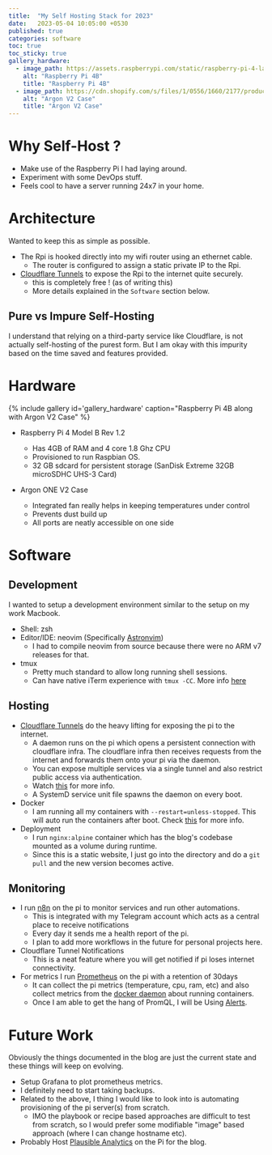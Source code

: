 ```yaml
---
title:  "My Self Hosting Stack for 2023"
date:   2023-05-04 10:05:00 +0530
published: true
categories: software
toc: true
toc_sticky: true
gallery_hardware:
  - image_path: https://assets.raspberrypi.com/static/raspberry-pi-4-labelled-f5e5dcdf6a34223235f83261fa42d1e8.png
    alt: "Raspberry Pi 4B"
    title: "Raspberry Pi 4B"
  - image_path: https://cdn.shopify.com/s/files/1/0556/1660/2177/products/AR1-V2_04_350x.jpg
    alt: "Argon V2 Case"
    title: "Argon V2 Case"
---
```


# Why Self-Host ?
* Make use of the Raspberry Pi I had laying around.
* Experiment with some DevOps stuff.
* Feels cool to have a server running 24x7 in your home.

# Architecture
Wanted to keep this as simple as possible.
* The Rpi is hooked directly into my wifi router using an ethernet cable. 
  * The router is configured to assign a static private IP to the Rpi.
* [Cloudflare Tunnels](https://developers.cloudflare.com/cloudflare-one/connections/connect-apps/#how-it-works) to expose the Rpi to the internet quite securely.
  * this is completely free ! (as of writing this)
  * More details explained in the `Software` section below.

## Pure vs Impure Self-Hosting
I understand that relying on a third-party service like Cloudflare, is not actually self-hosting of the purest form. But I am okay with this impurity based on the time saved and features provided.



# Hardware
{% include gallery id='gallery_hardware' caption="Raspberry Pi 4B along with Argon V2 Case" %}

* Raspberry Pi 4 Model B Rev 1.2
  * Has 4GB of RAM and 4 core 1.8 Ghz CPU
  * Provisioned to run Raspbian OS.
  * 32 GB sdcard for persistent storage (SanDisk Extreme 32GB microSDHC UHS-3 Card)

* Argon ONE V2 Case
  * Integrated fan really helps in keeping temperatures under control
  * Prevents dust build up
  * All ports are neatly accessible on one side

# Software
## Development
I wanted to setup a development environment similar to the setup on my work Macbook.
* Shell: zsh
* Editor/IDE: neovim (Specifically [Astronvim](https://astronvim.com/))
  * I had to compile neovim from source because there were no ARM v7 releases for that.
* tmux
  * Pretty much standard to allow long running shell sessions.
  * Can have native iTerm experience with `tmux -CC`. More info [here](https://iterm2.com/documentation-tmux-integration.html)

## Hosting
* [Cloudflare Tunnels](https://developers.cloudflare.com/cloudflare-one/connections/connect-apps/#how-it-works) do the heavy lifting for exposing the pi to the internet.
    * A daemon runs on the pi which opens a persistent connection with cloudflare infra. The cloudflare infra then receives requests from the internet and forwards them onto your pi via the daemon.
    * You can expose multiple services via a single tunnel and also restrict public access via authentication.
    * Watch [this](https://www.youtube.com/watch?v=ZvIdFs3M5ic) for more info.
    * A SystemD service unit file spawns the daemon on every boot.
* Docker
    * I am running all my containers with `--restart=unless-stopped`. This will auto run the containers after boot. Check [this](https://docs.docker.com/config/containers/start-containers-automatically/) for more info.
* Deployment
    * I run `nginx:alpine` container which has the blog's codebase mounted as a volume during runtime.
    * Since this is a static website, I just go into the directory and do a `git pull` and the new version becomes active.

## Monitoring
* I run [n8n](https://n8n.io/) on the pi to monitor services and run other automations.
  * This is integrated with my Telegram account which acts as a central place to receive notifications
  * Every day it sends me a health report of the pi.
  * I plan to add more workflows in the future for personal projects here.
* Cloudflare Tunnel Notifications
  * This is a neat feature where you will get notified if pi loses internet connectivity.
* For metrics I run [Prometheus](https://prometheus.io/) on the pi with a retention of 30days
  * It can collect the pi metrics (temperature, cpu, ram, etc) and also collect metrics from the [docker daemon](https://docs.docker.com/config/daemon/prometheus/) about running containers.
  * Once I am able to get the hang of PromQL, I will be Using [Alerts](https://prometheus.io/docs/alerting/overview/).


# Future Work
Obviously the things documented in the blog are just the current state and these things will keep on evolving.
* Setup Grafana to plot prometheus metrics.
* I definitely need to start taking backups.
* Related to the above, I thing I would like to look into is automating provisioning of the pi server(s) from scratch.
  * IMO the playbook or recipe based approaches are difficult to test from scratch, so I would prefer some modifiable "image" based approach (where I can change hostname etc).
* Probably Host [Plausible Analytics](https://plausible.io/docs/self-hosting) on the Pi for the blog.
